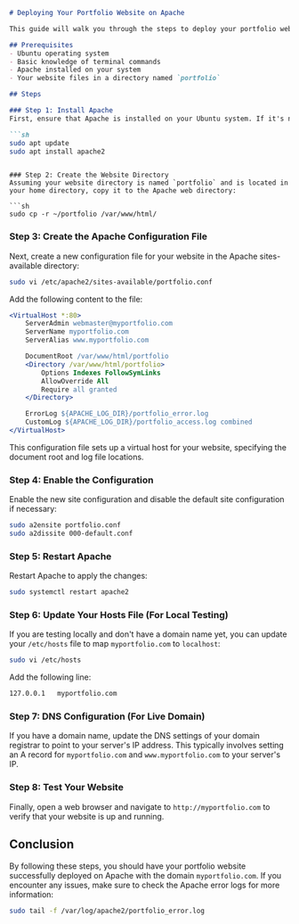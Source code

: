 ```markdown
# Deploying Your Portfolio Website on Apache

This guide will walk you through the steps to deploy your portfolio website on Apache, using `portfolio` as the website directory and `portfolio.conf` as the configuration file. The domain for the website will be set as `myportfolio.com`.

## Prerequisites
- Ubuntu operating system
- Basic knowledge of terminal commands
- Apache installed on your system
- Your website files in a directory named `portfolio`

## Steps

### Step 1: Install Apache
First, ensure that Apache is installed on your Ubuntu system. If it's not already installed, you can install it using the following commands:

```sh
sudo apt update
sudo apt install apache2
```
```

### Step 2: Create the Website Directory
Assuming your website directory is named `portfolio` and is located in your home directory, copy it to the Apache web directory:

```sh
sudo cp -r ~/portfolio /var/www/html/
```

### Step 3: Create the Apache Configuration File
Next, create a new configuration file for your website in the Apache sites-available directory:

```sh
sudo vi /etc/apache2/sites-available/portfolio.conf
```

Add the following content to the file:

```apache
<VirtualHost *:80>
    ServerAdmin webmaster@myportfolio.com
    ServerName myportfolio.com
    ServerAlias www.myportfolio.com

    DocumentRoot /var/www/html/portfolio
    <Directory /var/www/html/portfolio>
        Options Indexes FollowSymLinks
        AllowOverride All
        Require all granted
    </Directory>

    ErrorLog ${APACHE_LOG_DIR}/portfolio_error.log
    CustomLog ${APACHE_LOG_DIR}/portfolio_access.log combined
</VirtualHost>
```

This configuration file sets up a virtual host for your website, specifying the document root and log file locations.

### Step 4: Enable the Configuration
Enable the new site configuration and disable the default site configuration if necessary:

```sh
sudo a2ensite portfolio.conf
sudo a2dissite 000-default.conf
```



### Step 5: Restart Apache
Restart Apache to apply the changes:

```sh
sudo systemctl restart apache2
```

### Step 6: Update Your Hosts File (For Local Testing)
If you are testing locally and don't have a domain name yet, you can update your `/etc/hosts` file to map `myportfolio.com` to `localhost`:

```sh
sudo vi /etc/hosts
```

Add the following line:

```sh
127.0.0.1   myportfolio.com
```

### Step 7: DNS Configuration (For Live Domain)
If you have a domain name, update the DNS settings of your domain registrar to point to your server's IP address. This typically involves setting an A record for `myportfolio.com` and `www.myportfolio.com` to your server's IP.

### Step 8: Test Your Website
Finally, open a web browser and navigate to `http://myportfolio.com` to verify that your website is up and running.

## Conclusion
By following these steps, you should have your portfolio website successfully deployed on Apache with the domain `myportfolio.com`. If you encounter any issues, make sure to check the Apache error logs for more information:

```sh
sudo tail -f /var/log/apache2/portfolio_error.log
```
